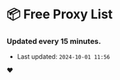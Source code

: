 # :package: Free Proxy List
### Updated every 15 minutes.

- Last updated: `2024-10-01 11:56`

:heart:
